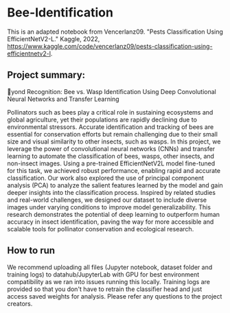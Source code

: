 # Bee-Identification

This is an adapted notebook from Vencerlanz09. "Pests Classification Using EfficientNetV2-L." Kaggle, 2022, https://www.kaggle.com/code/vencerlanz09/pests-classification-using-efficientnetv2-l.

## Project summary:

🐝yond Recognition: Bee vs. Wasp Identification Using Deep Convolutional Neural Networks and Transfer Learning

Pollinators such as bees play a critical role in sustaining ecosystems and global agriculture, yet their populations are rapidly declining due to environmental stressors. Accurate identification and tracking of bees are essential for conservation efforts but remain challenging due to their small size and visual similarity to other insects, such as wasps. In this project, we leverage the power of convolutional neural networks (CNNs) and transfer learning to automate the classification of bees, wasps, other insects, and non-insect images. Using a pre-trained EfficientNetV2L model fine-tuned for this task, we achieved robust performance, enabling rapid and accurate classification. Our work also explored the use of principal component analysis (PCA) to analyze the salient features learned by the model and gain deeper insights into the classification process. Inspired by related studies and real-world challenges, we designed our dataset to include diverse images under varying conditions to improve model generalizability. This research demonstrates the potential of deep learning to outperform human accuracy in insect identification, paving the way for more accessible and scalable tools for pollinator conservation and ecological research.

## How to run

We recommend uploading all files (Jupyter notebook, dataset folder and training logs) to datahub/JupyterLab with GPU for best environment compatibility as we ran into issues running this locally. Training logs are provided so that you don't have to retrain the classifier head and just access saved weights for analysis. Please refer any questions to the project creators.